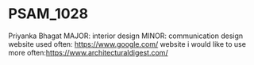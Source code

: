 # PSAM_1028
Priyanka Bhagat
MAJOR: interior design
MINOR: communication design
website used often: https://www.google.com/
website i would like to use more often:https://www.architecturaldigest.com/
